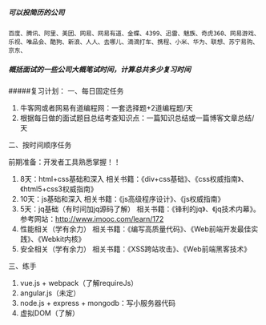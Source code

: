 ##### 可以投简历的公司
    百度、腾讯、阿里、美团、网易、网易有道、金蝶、4399、迅雷、魅族、奇虎360、网易游戏、乐视、唯品会、酷狗、新浪、人人、去哪儿、滴滴打车、携程、小米、华为、联想、苏宁易购、京东、

##### 概括面试的一些公司大概笔试时间，计算总共多少复习时间

#####复习计划：
一、每日固定任务
1. 牛客网或者网易有道编程网：一套选择题+2道编程题/天
2. 根据每日做的面试题目总结考查知识点：一篇知识总结或一篇博客文章总结/天

二、按时间顺序任务

前期准备：开发者工具熟悉掌握！！

1. 8天：html+css基础和深入 
相关书籍：《div+css基础》、《css权威指南》、《html5+css3权威指南》
2. 10天：js基础和深入
相关书籍：《js高级程序设计》、《js权威指南》
3. 5天：jq基础（有时间加jq源码了解）
相关书籍：《锋利的jq》、《jq技术内幕》。
参考网站：http://www.imooc.com/learn/172
4. 性能相关（学有余力）
相关书籍：《编写高质量代码》、《Web前端开发最佳实践》、《Webkit内核》
5. 安全相关（学有余力）
相关书籍：《XSS跨站攻击》、《Web前端黑客技术》


三、练手 
1. vue.js + webpack（了解requireJs）
2. angular.js（未定）
3. node.js + express + mongodb：写小服务器代码
4. 虚拟DOM（了解）
